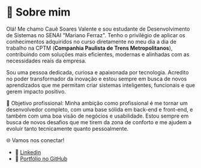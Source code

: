 # 👋 Sobre mim
Olá! Me chamo Cauê Soares Valente e sou estudante de Desenvolvimento de Sistemas no SENAI "Mariano Ferraz". Tenho o privilégio de aplicar os conhecimentos adquiridos no curso diretamente no meu dia a dia de trabalho na CPTM (**Companhia Paulista de Trens Metropolitanos**), contribuindo com soluções mais eficientes, modernas e alinhadas com as necessidades reais da empresa.

Sou uma pessoa dedicada, curiosa e apaixonada por tecnologia. Acredito no poder transformador da inovação e estou sempre em busca de novos aprendizados que me permitam criar sistemas inteligentes, funcionais e que gerem impacto positivo.

🎯 Objetivo profissional:
Minha ambição como profissional é me tornar um desenvolvedor completo, com uma base sólida em back-end e front-end, e também com uma boa visão de negócios e usabilidade. Estou sempre em busca de novos desafios que me tirem da zona de conforto e me ajudem a evoluir tanto tecnicamente quanto pessoalmente.

🌐 Vamos nos conectar!
- 💼 [Linkedin](https://www.linkedin.com/in/cau%C3%AA-soares-valente-a78a73201/)
- 🚀 [Portfólio no GitHub](https://github.com/CaueSoaresValente?tab=repositories)

